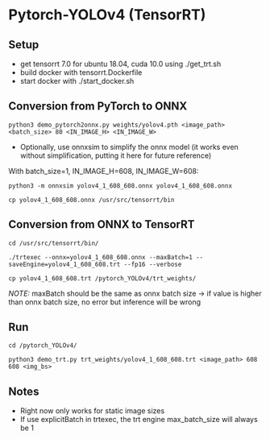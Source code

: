 # Pytorch-YOLOv4 (TensorRT)

## Setup

- get tensorrt 7.0 for ubuntu 18.04, cuda 10.0 using ./get_trt.sh
- build docker with tensorrt.Dockerfile
- start docker with ./start_docker.sh

## Conversion from PyTorch to ONNX

```
python3 demo_pytorch2onnx.py weights/yolov4.pth <image_path> <batch_size> 80 <IN_IMAGE_H> <IN_IMAGE_W>
```

- Optionally, use onnxsim to simplify the onnx model (it works even without simplification, putting it here for future reference)<br>

With batch_size=1, IN_IMAGE_H=608, IN_IMAGE_W=608:
```
python3 -m onnxsim yolov4_1_608_608.onnx yolov4_1_608_608.onnx
```

```
cp yolov4_1_608_608.onnx /usr/src/tensorrt/bin
```

## Conversion from ONNX to TensorRT

```
cd /usr/src/tensorrt/bin/

./trtexec --onnx=yolov4_1_608_608.onnx --maxBatch=1 --saveEngine=yolov4_1_608_608.trt --fp16 --verbose

cp yolov4_1_608_608.trt /pytorch_YOLOv4/trt_weights/
```

*NOTE:* maxBatch should be the same as onnx batch size -> if value is higher than onnx batch size, no error but inference will be wrong

## Run

``` 
cd /pytorch_YOLOv4/

python3 demo_trt.py trt_weights/yolov4_1_608_608.trt <image_path> 608 608 <img_bs>
```

## Notes

- Right now only works for static image sizes
- If use explicitBatch in trtexec, the trt engine max_batch_size will always be 1
